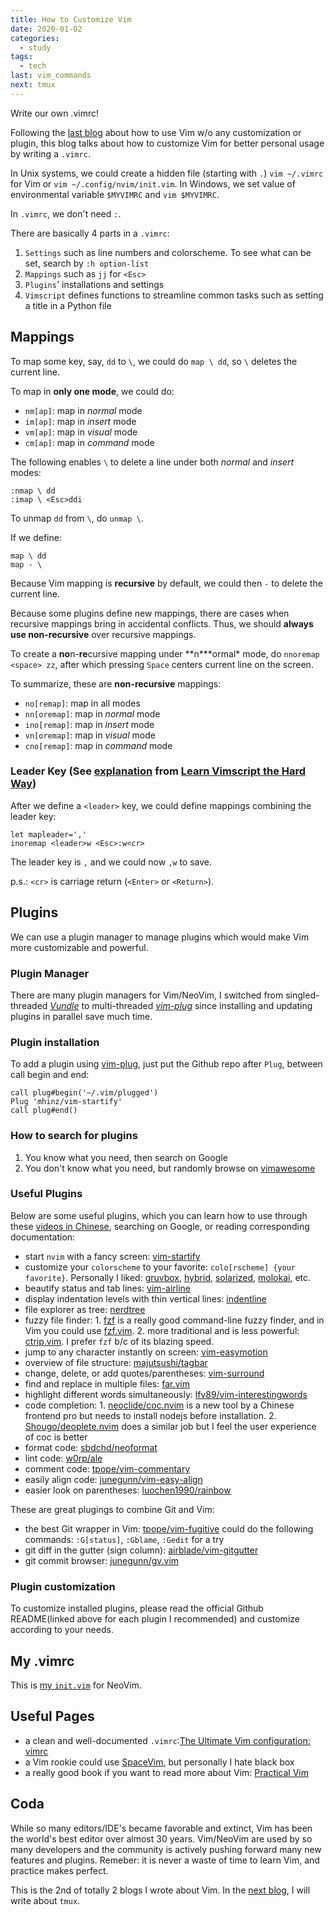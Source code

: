 ```yaml
---
title: How to Customize Vim
date: 2020-01-02
categories:
  - study
tags:
  - tech
last: vim_commands
next: tmux
---
```


Write our own .vimrc!

Following the [last blog](vim_commands) about how to use Vim w/o any customization or plugin, this blog talks about how to customize Vim for better personal usage by writing a `.vimrc`.

<!-- more -->

In Unix systems, we could create a hidden file (starting with `.`) `vim ~/.vimrc` for Vim or `vim ~/.config/nvim/init.vim`. In Windows, we set value of environmental variable `$MYVIMRC` and `vim $MYVIMRC`.

In `.vimrc`, we don't need `:`.

There are basically 4 parts in a `.vimrc`:

1. `Settings` such as line numbers and colorscheme. To see what can be set, search by `:h option-list`
2. `Mappings` such as `jj` for `<Esc>`
3. `Plugins`' installations and settings
4. `Vimscript` defines functions to streamline common tasks such as setting a title in a Python file

## Mappings

To map some key, say, `dd` to `\`, we could do `map \ dd`, so `\` deletes the current line.

To map in **only one mode**, we could do:

- `nm[ap]`: map in _normal_ mode
- `im[ap]`: map in _insert_ mode
- `vm[ap]`: map in _visual_ mode
- `cm[ap]`: map in _command_ mode

The following enables `\` to delete a line under both _normal_ and _insert_ modes:

```vim
:nmap \ dd
:imap \ <Esc>ddi
```

To unmap `dd` from `\`, do `unmap \`.

If we define:

```vim
map \ dd
map - \
```

Because Vim mapping is **recursive** by default, we could then `-` to delete the current line.

Because some plugins define new mappings, there are cases when recursive mappings bring in accidental conflicts. Thus, we should **always use non-recursive** over recursive mappings.

To create a **no**n-**re**cursive mapping under **n\***ormal\* mode, do `nnoremap <space> zz`, after which pressing `Space` centers current line on the screen.

To summarize, these are **non-recursive** mappings:

- `no[remap]`: map in all modes
- `nn[oremap]`: map in _normal_ mode
- `ino[remap]`: map in _insert_ mode
- `vn[oremap]`: map in _visual_ mode
- `cno[remap]`: map in _command_ mode

### Leader Key (See [explanation](https://learnvimscriptthehardway.stevelosh.com/chapters/06.html#leader) from [Learn Vimscript the Hard Way](https://learnvimscriptthehardway.stevelosh.com))

After we define a `<leader>` key, we could define mappings combining the leader key:

```vim
let mapleader=','
inoremap <leader>w <Esc>:w<cr>
```

The leader key is `,` and we could now `,w` to save.

p.s.: `<cr>` is carriage return (`<Enter>` or `<Return>`).

## Plugins

We can use a plugin manager to manage plugins which would make Vim more customizable and powerful.

### Plugin Manager

There are many plugin managers for Vim/NeoVim, I switched from singled-threaded [_Vundle_](https://github.com/VundleVim/Vundle.vim) to multi-threaded [_vim-plug_](https://github.com/junegunn/vim-plug) since installing and updating plugins in parallel save much time.

### Plugin installation

To add a plugin using [vim-plug](https://github.com/junegunn/vim-plug), just put the Github repo after `Plug`, between call begin and end:

```vim
call plug#begin('~/.vim/plugged')
Plug 'mhinz/vim-startify'
call plug#end()
```

### How to search for plugins

1. You know what you need, then search on Google
2. You don't know what you need, but randomly browse on [vimawesome](https://vimawesome.com)

### Useful Plugins

Below are some useful plugins, which you can learn how to use through these [videos in Chinese](https://www.imooc.com/learn/1129), searching on Google, or reading corresponding documentation:

- start `nvim` with a fancy screen: [vim-startify](https://github.com/mhinz/vim-startify)
- customize your `colorscheme` to your favorite: `colo[rscheme] {your favorite}`. Personally I liked: [gruvbox](https://github.com/morhetz/gruvbox), [hybrid](https://github.com/w0ng/vim-hybrid), [solarized](https://github.com/altercation/vim-colors-solarized), [molokai](https://github.com/tomasr/molokai), etc.
- beautify status and tab lines: [vim-airline](https://github.com/vim-airline/vim-airline)
- display indentation levels with thin vertical lines: [indentline](https://github.com/yggdroot/indentline)
- file explorer as tree: [nerdtree](https://github.com/scrooloose/nerdtree)
- fuzzy file finder: 1. [fzf](https://github.com/junegunn/fzf) is a really good command-line fuzzy finder, and in Vim you could use [fzf.vim](https://github.com/junegunn/fzf.vim). 2. more traditional and is less powerful: [ctrip.vim](https://github.com/ctrlpvim/ctrip.vim). I prefer `fzf` b/c of its blazing speed.
- jump to any character instantly on screen: [vim-easymotion](https://github.com/easymotion/vim-easymotion)
- overview of file structure: [majutsushi/tagbar](https://github.com/majutsushi/tagbar)
- change, delete, or add quotes/parentheses: [vim-surround](https://github.com/tpope/vim-surround)
- find and replace in multiple files: [far.vim](https://github.com/brooth/far.vim)
- highlight different words simultaneously: [lfv89/vim-interestingwords](https://github.com/lfv89/vim-interestingwords)
- code completion: 1. [neoclide/coc.nvim](https://github.com/neoclide/coc.nvim) is a new tool by a Chinese frontend pro but needs to install nodejs before installation. 2. [Shougo/deoplete.nvim](https://github.com/Shougo/deoplete.nvim) does a similar job but I feel the user experience of coc is better
- format code: [sbdchd/neoformat](https://github.com/sbdchd/neoformat)
- lint code: [w0rp/ale](https://github.com/dense-analysis/ale)
- comment code: [tpope/vim-commentary](https://github.com/tpope/vim-commentary)
- easily align code: [junegunn/vim-easy-align](https://github.com/junegunn/vim-easy-align)
- easier look on parentheses: [luochen1990/rainbow](https://github.com/luochen1990/rainbow)

These are great plugings to combine Git and Vim:

- the best Git wrapper in Vim: [tpope/vim-fugitive](https://github.com/tpope/vim-fugitive) could do the following commands: `:G[status]`, `:Gblame`, `:Gedit` for a try
- git diff in the gutter (sign column): [airblade/vim-gitgutter](https://github.com/airblade/vim-gitgutter)
- git commit browser: [junegunn/gv.vim](https://github.com/junegunn/gv.vim)

### Plugin customization

To customize installed plugins, please read the official Github README(linked above for each plugin I recommended) and customize according to your needs.

## My .vimrc

This is [my `init.vim`](https://github.com/franklinqin0/dotfiles/blob/master/nvim/init.vim) for NeoVim.

## Useful Pages

- a clean and well-documented `.vimrc`:[The Ultimate Vim configuration: vimrc](https://github.com/amix/vimrc)
- a Vim rookie could use [SpaceVim](https://spacevim.org/), but personally I hate black box
- a really good book if you want to read more about Vim: [Practical Vim](https://isidore.co/calibre/get/pdf/5334)

## Coda

While so many editors/IDE's became favorable and extinct, Vim has been the world's best editor over almost 30 years. Vim/NeoVim are used by so many developers and the community is actively pushing forward many new features and plugins. Remeber: it is never a waste of time to learn Vim, and practice makes perfect.

This is the 2nd of totally 2 blogs I wrote about Vim. In the [next blog](Tmux), I will write about `tmux`.
